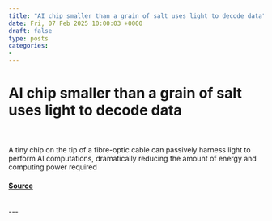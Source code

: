 ```yaml
---
title: "AI chip smaller than a grain of salt uses light to decode data"
date: Fri, 07 Feb 2025 10:00:03 +0000
draft: false
type: posts
categories: 
- 
---
```

# AI chip smaller than a grain of salt uses light to decode data

<br/>

<br/>
A tiny chip on the tip of a fibre-optic cable can passively harness light to perform AI computations, dramatically reducing the amount of energy and computing power required

#### [Source](https://www.newscientist.com/article/2467118-ai-chip-smaller-than-a-grain-of-salt-uses-light-to-decode-data/?utm_campaign=RSS%7CNSNS&utm_source=NSNS&utm_medium=RSS&utm_content=technology)

<br/>
---
